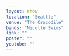 ```yaml
---
layout: show
location: "Seattle"
venue: "The Crocodile"
bands: "Nicolle Swims"
link: ""
poster: ""
youtube: ""
---
```




